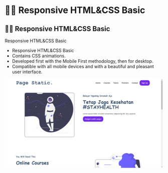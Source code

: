 # 🧑‍💻 Responsive HTML&CSS Basic
## 🧑‍💻 Responsive HTML&CSS Basic
 Responsive HTML&CSS Basic

- Responsive HTML&CSS Basic
- Contains CSS animations.
- Developed first with the Mobile First methodology, then for desktop.
- Compatible with all mobile devices and with a beautiful and pleasant user interface.

![preview img](/preview-html%26cssbasic.png)
